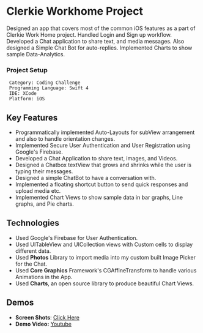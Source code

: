 # Clerkie Workhome Project

Designed an app that covers most of the common iOS features as a part of Clerkie Work Home project. 
Handled Login and Sign up workflow. Developed a Chat application to share text, and media messages.
Also designed a Simple Chat Bot for auto-replies. Implemented Charts to show sample Data-Analytics.

### Project Setup
```
 Category: Coding Challenge
 Programming Language: Swift 4
 IDE: XCode
 Platform: iOS
 ```

## Key Features
* Programmatically implemented Auto-Layouts for subView arrangement and also to handle orientation changes.
* Implemented Secure User Authentication and User Registration using Google's Firebase.
* Developed a Chat Application to share text, images, and Videos.
* Designed a Chatbox textView that grows and shrinks while the user is typing their messages.
* Designed a simple ChatBot to have a conversation with.
* Implemented a floating shortcut button to send quick responses and upload media etc.
* Implemented Chart Views to show sample data in bar graphs, Line graphs, and Pie charts.


## Technologies
* Used Google's Firebase for User Authentication.
* Used UITableView and UICollection views with Custom cells to display different data.
* Used **Photos** Library to import media into my custom built Image Picker for the Chat.
* Used **Core Graphics** Framework's CGAffineTransform to handle various Animations in the App.
* Used **Charts**, an open source library to produce beautiful Chart Views.


## Demos
* **Screen Shots**: [Click Here](https://github.com/ramsricharan/Clerkie-Workhome-Project/tree/master/Clerkie%20App/App%20Demo/Screenshots)
* **Demo Video:** [Youtube](https://youtu.be/uErzVp--fXQ)


